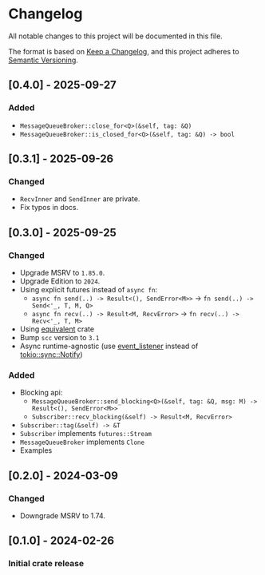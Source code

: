 # Changelog

All notable changes to this project will be documented in this file.

The format is based on [Keep a Changelog](https://keepachangelog.com/en/1.1.0/), and this project adheres to [Semantic Versioning](https://semver.org/spec/v2.0.0.html).

## [0.4.0] - 2025-09-27
### Added
- `MessageQueueBroker::close_for<Q>(&self, tag: &Q)`
- `MessageQueueBroker::is_closed_for<Q>(&self, tag: &Q) -> bool`

## [0.3.1] - 2025-09-26
### Changed
- `RecvInner` and `SendInner` are private.
- Fix typos in docs.

## [0.3.0] - 2025-09-25
### Changed
- Upgrade MSRV to `1.85.0`.
- Upgrade Edition to `2024`.
- Using explicit futures instead of `async fn`:
  - `async fn send(..) -> Result<(), SendError<M>>` -> `fn send(..) -> Send<'_, T, M, Q>`
  - `async fn recv(..) -> Result<M, RecvError>` -> `fn recv(..) -> Recv<'_, T, M>`
- Using [equivalent](https://crates.io/crates/equivalent) crate
- Bump `scc` version to `3.1`
- Async runtime-agnostic (use [event_listener](https://crates.io/crates/event-listener) instead of
  [tokio::sync::Notify](https://docs.rs/tokio/latest/tokio/sync/struct.Notify.html))
### Added
- Blocking api:
  - `MessageQueueBroker::send_blocking<Q>(&self, tag: &Q, msg: M) -> Result<(), SendError<M>>`
  - `Subscriber::recv_blocking(&self) -> Result<M, RecvError>`
- `Subscriber::tag(&self) -> &T`
- `Subscriber` implements `futures::Stream`
- `MessageQueueBroker` implements `Clone`
- Examples

## [0.2.0] - 2024-03-09
### Changed
- Downgrade MSRV to 1.74.

## [0.1.0] - 2024-02-26
### Initial crate release
